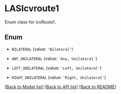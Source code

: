 # LASIcvroute1

Enum class for icvRoute1.

## Enum

* `BILATERAL` (value: `'Bilateral'`)

* `ANY_UNILATERAL` (value: `'Any, Unilateral'`)

* `LEFT_UNILATERAL` (value: `'Left, Unilateral'`)

* `RIGHT_UNILATERAL` (value: `'Right, Unilateral'`)

[[Back to Model list]](../README.md#documentation-for-models) [[Back to API list]](../README.md#documentation-for-api-endpoints) [[Back to README]](../README.md)


